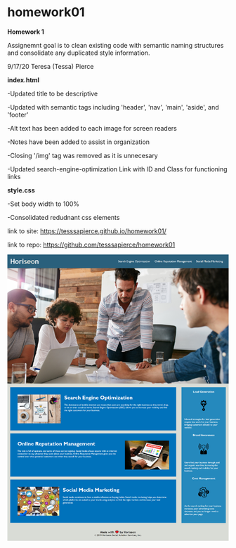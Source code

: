 # homework01
<strong>Homework 1</strong>

Assignemnt goal is to clean existing code with semantic naming structures and consolidate any duplicated style information.


9/17/20 Teresa (Tessa) Pierce



<strong>index.html</strong>

-Updated title to be descriptive

-Updated with semantic tags including 'header', 'nav', 'main', 'aside', and 'footer'

-Alt text has been added to each image for screen readers

-Notes have been added to assist in organization

-Closing '/img' tag was removed as it is unnecesary

-Updated search-engine-optimization Link with ID and Class for functioning links



<strong>style.css</strong>

-Set body width to 100%

-Consolidated redudnant css elements



link to site: https://tesssapierce.github.io/homework01/

link to repo: https://github.com/tesssapierce/homework01

<img src="./assets/images/screenshot.png">